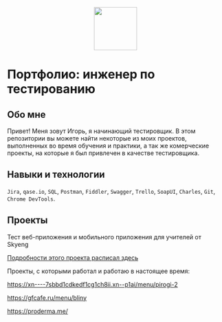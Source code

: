 <div id="header" align="center">
  <img src="https://media.giphy.com/media/IzwVFNZZyerjebAgcy/giphy.gif" width="100"/>
</div>

# Портфолио: инженер по тестированию

## Обо мне

Привет! Меня зовут Игорь, я начинающий тестировщик.
В этом репозитории вы можете найти некоторые из моих проектов, выполненных во время обучения и практики, а так же комерческие проекты, на которые я был привлечен в качестве тестировщика.

## Навыки и технологии

`Jira`, `qase.io`, `SQL`, `Postman`, `Fiddler`, `Swagger`, `Trello`,
`SoapUI`, `Charles`, `Git`, `Chrome DevTools`.

## Проекты

 Тест веб-приложения и мобильного приложения для учителей от Skyeng

[Подробности этого проекта расписал здесь](https://placid-bar-90b.notion.site/Web-REST-API-Postman-56d35d27a1d04dcf9e28a8ca93cfcba6?pvs=4)

Проекты, с которыми работал и работаю в настоящее время: 

https://xn----7sbbd1cdkedf1cg1ch8ii.xn--p1ai/menu/pirogi-2

https://gfcafe.ru/menu/bliny

https://proderma.me/
